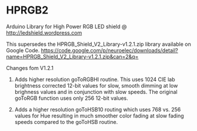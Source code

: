 HPRGB2
======

Arduino Library for High Power RGB LED shield @ http://ledshield.wordpress.com

This supersedes the HPRGB_Shield_V2_Library-v1.2.1.zip library available on Google Code.
https://code.google.com/p/neuroelec/downloads/detail?name=HPRGB_Shield_V2_Library-v1.2.1.zip&can=2&q=


Changes fom V1.2.1

1.  Adds higher resolution goToRGBHI routine. This uses 1024 CIE lab brightness corrected 12-bit values
    for slow, smooth dimming at low brighness values and in conjunction with slow speeds. The original goToRGB function uses only 256 12-bit values.

2.  Adds a higher resolution goToHSB10 routing which uses 768 vs. 256 values for Hue resulting in much smoother
    color fading at slow fading speeds compared to the goToHSB routine.
